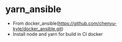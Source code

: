 # yarn_ansible
* From docker_ansible(https://github.com/chenyu-kyle/docker_ansible.git)
* Install node and yarn for build in CI docker
